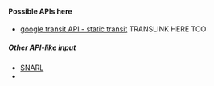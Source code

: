 #### Possible APIs here
* [google transit API - static transit](https://developers.google.com/transit/gtfs/reference/) TRANSLINK HERE TOO

##### Other API-like input
* [SNARL](http://queensland.snarl.com.au/map)
* 
